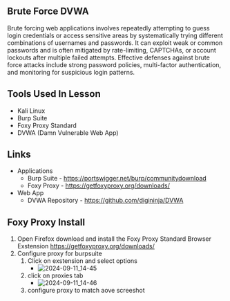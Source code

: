## Brute Force DVWA

Brute forcing web applications involves repeatedly attempting to guess login credentials or access sensitive areas by systematically trying different combinations of usernames and passwords. It can exploit weak or common passwords and is often mitigated by rate-limiting, CAPTCHAs, or account lockouts after multiple failed attempts. Effective defenses against brute force attacks include strong password policies, multi-factor authentication, and monitoring for suspicious login patterns.

## Tools Used In Lesson
- Kali Linux
- Burp Suite
- Foxy Proxy Standard
- DVWA (Damn Vulnerable Web App)

## Links

- Applications
  - Burp Suite - https://portswigger.net/burp/communitydownload
  - Foxy Proxy - https://getfoxyproxy.org/downloads/
- Web App
  - DVWA Repository - https://github.com/digininja/DVWA

## Foxy Proxy Install

1. Open Firefox download and install the Foxy Proxy Standard Browser Exstension https://getfoxyproxy.org/downloads/
2. Configure proxy for burpsuite
   1. Click on exstension and select options
      - ![2024-09-11_14-45](https://github.com/user-attachments/assets/3ae3511e-5d6c-461a-a751-99242181359d)
   3. click on proxies tab
      - ![2024-09-11_14-46](https://github.com/user-attachments/assets/b8aca22f-c2e2-4a4a-b07a-97b832318c4a)
   4. configure proxy to match aove screeshot
